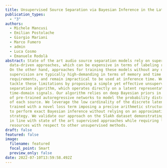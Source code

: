 ```yaml
---
title: Unsupervised Source Separation via Bayesian Inference in the Latent Domain
publication_types:
  - "3"
authors:
  - Michele Mancusi
  - Emilian Postolache
  - Giorgio Mariani
  - Marco Fumero
  - admin
  - Luca Cosmo
  - Emanuele Rodolà
abstract: State of the art audio source separation models rely on supervised
  data-driven approaches, which can be expensive in terms of labeling resources.
  On the other hand, approaches for training these models without any direct
  supervision are typically high-demanding in terms of memory and time
  requirements, and remain impractical to be used at inference time. We aim to
  tackle these limitations by proposing a simple yet effective unsupervised
  separation algorithm, which operates directly on a latent representation of
  time-domain signals. Our algorithm relies on deep Bayesian priors in the form
  of pre-trained autoregressive networks to model the probability distributions
  of each source. We leverage the low cardinality of the discrete latent space,
  trained with a novel loss term imposing a precise arithmetic structure on it,
  to perform exact Bayesian inference without relying on an approximation
  strategy. We validate our approach on the Slakh dataset demonstrating results
  in line with state of the art supervised approaches while requiring fewer
  resources with respect to other unsupervised methods.
draft: false
featured: false
image:
  filename: featured
  focal_point: Smart
  preview_only: false
date: 2022-07-10T13:59:58.492Z
---
```

